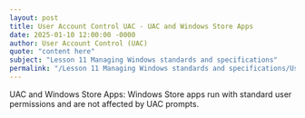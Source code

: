 ```yaml
---
layout: post
title: User Account Control UAC - UAC and Windows Store Apps
date: 2025-01-10 12:00:00 -0000
author: User Account Control (UAC)
quote: "content here"
subject: "Lesson 11 Managing Windows standards and specifications"
permalink: "/Lesson 11 Managing Windows standards and specifications/User Account Control (UAC)/User Account Control UAC - UAC and Windows Store Apps"
---
```


UAC and Windows Store Apps: Windows Store apps run with standard user permissions and are not affected by UAC prompts.
